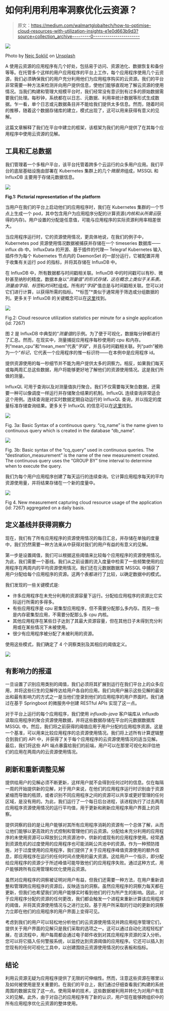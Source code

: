 # 如何利用利用率洞察优化云资源？

> 原文：<https://medium.com/walmartglobaltech/how-to-optimise-cloud-resources-with-utilization-insights-e1e0d663b9d3?source=collection_archive---------0----------------------->

![](img/e62a6c3e7b1b8f6ca4f2a180130e9fb3.png)

Photo by [Nejc Soklič](https://unsplash.com/@nejc_soklic?utm_source=medium&utm_medium=referral) on [Unsplash](https://unsplash.com?utm_source=medium&utm_medium=referral)

A 使用云资源的应用程序有几个好处，包括易于访问、资源池化、数据恢复和备份等等。在托管多个这样的用户应用程序的平台上工作，每个应用程序使用几个云资源，我们必须确保我们的用户充分利用他们为应用程序购买的云资源。我们的平台非常需要一种方法来检测并向用户提供信息，使他们能够直观地了解云资源的使用情况。当我们构建和管理大规模平台时，我们经常没有意识到有过多的原始数据需要我们处理。每秒钟，系统都在以日志、元数据、利用率统计数据等形式生成数据。乍一看，单个日志或元数据条目并不能给我们提供太多信息。然而，随着时间的推移，随着这个数据存储库的建立，模式出现了，这可以用来获得有意义的见解。

这篇文章解释了我们在平台中建立的框架，该框架为我们的用户提供了在其每个应用程序中使用云资源的见解。

## 工具和汇总数据

我们管理着一个多租户平台，该平台托管着跨多个云运行的众多用户应用。我们平台的底层基础设施由部署在 Kubernetes 集群上的几个*微服务*组成，MSSQL 和 InfluxDB 主要用于存储元数据信息。

![](img/74d36b4fb874d18128917ca5aba06c12.png)

**Fig.1: Pictorial representation of the platform**

当用户在我们的平台上启动他们的应用程序时，我们在 Kubernetes 集群的一个节点上生成一个 pod，其中包含用户为应用程序分配的计算资源(*内核和从所需云*获得的内存)。用户设置的分配是任意值，可能与应用程序的实际资源利用率相差很大。

当应用程序运行时，它的资源使用情况，更具体地说，在我们的例子中，Kubernetes pod 资源使用情况数据被捕获并存储在一个 timeseries 数据库——influx db 中。InfluxData 的开源、基于插件的代理— Telegraf Kubernetes 输入插件作为每个 Kubernetes 节点内的 DaemonSet 的一部分运行，它被配置并用于收集有关运行 pod 的指标，并将其存储在 InfluxDB 中。

在 InfluxDB 中，所有数据都与时间戳相关联。InfluxDB 中的时间戳可以有秒、微秒甚至纳秒的精度。数据本身以“*测量值”*的形式存储，这在概念上类似于关系表。*测量*由*字段*、*标签*和*时间*栏组成。所有的"*字段*"值总是与时间戳相关联。您可以对它们进行计算，以获得所需的指标。"*标签"*类似于通常用于筛选或分组数据的列。更多关于 InfluxDB 的关键概念可以在[这里](https://docs.influxdata.com/influxdb/v1.8/concepts/key_concepts/)找到。

![](img/c295ddd637791d3fb6794fb862e5280c.png)

Fig.2: Cloud resource utilization statistics per minute for a single application (id: 7267)

图 2 是 InfluxDB 中典型的“*测量值*的示例。为了便于可视化，数据每分钟都进行了汇总。然而，在现实中，测量捕捉应用程序每秒使用的 cpu 和内存。列“mean_cpu”和“mean_mem”代表“*字段*”，并且与时间戳相关联。列“path”被称为一个“*标记*，它代表一个应用程序的惟一标识符——在本例中是应用程序 id。

提供资源使用的每一秒细节并不能为用户提供太多的洞察力。相反，如果我们每天或每两周汇总这些数据，用户将能够更好地了解他们的资源使用情况。这是我们所做的测量。

InfluxQL 可用于查询以及对测量值执行聚合。我们不仅需要每天聚合数据，还需要一种可以像调度一样运行并存储聚合结果的机制。InfluxQL 连续查询非常适合这个用例。连续查询是对实时数据定期自动运行的 InfluxQL 查询，并以指定的度量标准存储查询结果。更多关于 InfluxQL 的信息可以在[这里](https://docs.influxdata.com/influxdb/v1.8/query_language/explore-data/)找到。

![](img/3a546e5572bce7f983374c979455d479.png)

Fig. 3a: Basic Syntax of a continuous query. “cq_name” is the name given to continuous query which is created in the database “db_name”.

![](img/aa4b81661282b53c5bd7323724b6db9f.png)

Fig. 3b: Basic syntax of the “cq_query” used in continuous queries. The “destination_measurement” is the name of the new measurement created. The continuous query uses the “GROUP BY” time interval to determine when to execute the query.

我们为每个用户应用程序创建了每天运行的连续查询。它计算应用程序每天的平均资源使用量，并将结果存储在一个新的度量中。

![](img/214491c7eb5f49f9983349aa21065c2f.png)

Fig 4\. New measurement capturing cloud resource usage of the application (id: 7267) aggregated on a daily basis.

## 定义基线并获得洞察力

现在，我们有了所有应用程序的资源使用情况的每日汇总，并存储在单独的度量中，我们仍然需要一种方法来从中获得对我们的用户有益的有意义的见解。

第一步是设置阈值，我们可以根据这些阈值来比较每个应用程序的资源使用情况。为此，我们需要一个基线。我们从之前设置的流入度量中检索了一些频繁使用的应用程序在两周内的平均资源使用情况。我们还在元数据数据库 MSSQL 中捕获了用户分配给每个应用程序的资源。这两个表都进行了比较，以确定数据中的模式。

我们发现的一些关键模式是:

*   许多应用程序在未充分利用的资源容量下运行。分配给应用程序的资源比它实际运行所需的多得多。
*   有些应用程序是 cpu 密集型应用程序，但不需要分配那么多内存。而另一些是内存密集型应用，不需要分配那么多 cpu 内核。
*   其他应用程序在某些日子达到了其最大资源容量，但在其他日子未得到充分利用或在某些情况下未被使用。
*   很少有应用程序被分配了未被利用的资源。

使用这些模式，我们确定了 4 个洞察类别及其相应的阈值定义。

![](img/071e8a029e3eb658c26f3c404ea10b72.png)

## **有影响力的报道**

一旦设置了识别应用类别的阈值，我们必须将其扩展到运行在我们平台上的众多应用，并将这些衍生的见解传达给用户各自的应用。我们向用户展示这些见解的最突出和最有影响力的方式之一是当他们登录到他们的应用程序的用户界面时。我们通过在基于 Springboot 的微服务中创建 RESTful APIs 实现了这一点。

对于平台上运行的每个应用程序，我们使用 *influxdb-java* 客户端库从 influxdb 读取应用程序的聚合资源使用数据，并将这些数据存储在平台的元数据数据库 MSSQL 中。然后，我们将之前获得的阈值应用于用户分配的应用程序资源。这是一个基准，可以用来比较应用程序的总资源使用情况。我们将上述所有计算逻辑整合到我们的 API 中，并获得了关于每个应用程序的云资源使用情况的适当见解。最后，我们将这些 API 端点暴露给我们的前端，用户可以在那里可视化和评估他们的应用在两周内的云资源使用情况。

## **刷新和重新调整见解**

提供给用户的见解必须不断更新，这样用户就不会得到任何过时的信息。仅在每隔一周的开始提供新的见解，对于用户来说，在他们的应用程序运行时识别由于资源紧缩而导致的瓶颈，或者识别不同应用程序之间的资源可以共享或更好管理的任何区域，是没有用的。为此，我们运行了一个每日后台进程，该进程执行了过去两周应用程序资源使用情况的运行平均值，用于更新和刷新应用程序用户界面上的洞察。

提供洞察的目的是让用户能够对其所有应用程序消耗的资源有一个总体了解，从而让他们能够以更高效的方式控制和管理他们的云资源。分配给未充分利用的应用程序的未使用资源可以释放到公共资源池中，供新的或现有的应用程序使用。经常遇到资源危机的过度使用的应用程序也可能消耗公共池中的资源。作为一种预防措施，对于过度使用的应用程序，我们提供了关于应用程序峰值资源使用的额外信息，即应用程序在运行的任何时间点使用的最大资源。这给用户一个指示，即分配给应用程序的资源少于所述峰值可能导致他们的应用程序失败。通过这种方式，用户能够跨所有应用管理和优化使用云资源。

虽然对应用程序的洞察被证明对用户有益，但我们还需要一种方法，在用户重新调整和管理跨应用程序的资源后，反映适当的洞察。虽然应用程序的洞察力每天都在更新，但我们也希望我们的用户能够实时看到他们的行为所产生的影响。因此，对于应用程序分配的资源的任何更改，我们都会触发一个进程来重新计算该应用程序的阈值，并将其资源使用情况与之进行比较。基于用户所采取的行动的更新的洞察力立即在他们的应用程序的用户界面上变得可见。

考虑到我们的用户可以轻松地分析他们的云资源使用情况并跨应用程序管理它们，提供关于用户界面的见解只是我们采取的选项之一。这可以通过自动化流程轻松扩展，在该流程中，用户每周都会通过电子邮件收到对其应用程序资源的深入分析。您可以将它插入任何警报系统，以监控达到资源阈值的应用程序。它还可以插入到您现有的任何可视化工具中，以创建围绕云资源使用情况的仪表板和指标。

## **结论**

利用云资源无疑为应用程序提供了无限的可伸缩性。然而，注意这些资源在哪里以及如何被使用是至关重要的。在我们的平台上，我们通过仔细查看我们构建的系统周围的数据实现了这一点。使用简单的技术，这些数据被利用并转化为对用户有意义的见解。此外，由于对自己的应用程序有了新的认识，用户现在能够跨组织中的所有应用程序优化云资源的整体使用。